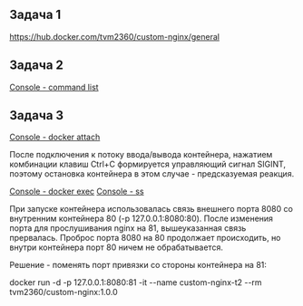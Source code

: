 Задача 1
-
[https://hub.docker.com/tvm2360/custom-nginx/general ](https://hub.docker.com/repository/docker/tvm2360/custom-nginx/general)

Задача 2
-
[Console - command list](2024-12-12_11-06-15.png)

Задача 3
-
[Console - docker attach](2024-12-12_11-21-26.png)

После подключения к потоку ввода/вывода контейнера, нажатием комбинации клавиш Ctrl+C формируется управляющий сигнал SIGINT,
поэтому остановка контейнера в этом случае - предсказуемая реакция. 

[Console - docker exec](2024-12-12_11-45-25.png) [Console - ss](2024-12-12_11-50-08.png)

При запуске контейнера использовалась связь внешнего порта 8080 со внутренним контейнера 80 (-p 127.0.0.1:8080:80).
После изменения порта для прослушивания nginx на 81, вышеуказанная связь прервалась. Проброс порта 8080 на 80 продолжает
происходить, но внутри контейнера порт 80 ничем не обрабатывается.

Решение - поменять порт привязки со стороны контейнера на 81:

docker run -d -p 127.0.0.1:8080:81 -it --name custom-nginx-t2 --rm tvm2360/custom-nginx:1.0.0





